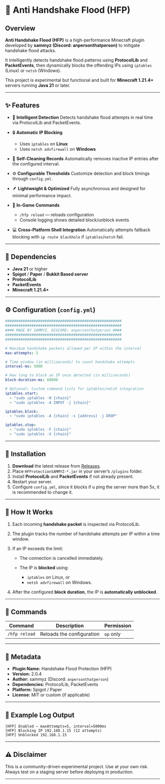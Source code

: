 # 🧱 Anti Handshake Flood (HFP)

## Overview

**Anti Handshake Flood (HFP)** is a high-performance Minecraft plugin developed by **sammyz (Discord: anpersonthatperson)** to mitigate handshake flood attacks.

It intelligently detects handshake flood patterns using **ProtocolLib** and **PacketEvents**, then dynamically blocks the offending IPs using `iptables` (Linux) or `netsh` (Windows).

This project is experimental but functional and built for **Minecraft 1.21.4+** servers running **Java 21** or later.

---

## ✨ Features

* 🧠 **Intelligent Detection**
  Detects handshake flood attempts in real time via ProtocolLib and PacketEvents.

* 🔒 **Automatic IP Blocking**

  * Uses `iptables` on **Linux**
  * Uses `netsh advfirewall` on **Windows**

* 🧹 **Self-Cleaning Records**
  Automatically removes inactive IP entries after the configured interval.

* ⚙️ **Configurable Thresholds**
  Customize detection and block timings through `config.yml`.

* 🪶 **Lightweight & Optimized**
  Fully asynchronous and designed for minimal performance impact.

* 💬 **In-Game Commands**

  * `/hfp reload` — reloads configuration
  * Console logging shows detailed block/unblock events

* 💻 **Cross-Platform Shell Integration**
  Automatically attempts fallback blocking with `ip route blackhole` if `iptables`/`netsh` fail.

---

## 🧩 Dependencies

* **Java 21** or higher
* **Spigot** / **Paper** / **Bukkit Based server**
* **ProtocolLib**
* **PacketEvents**
* **Minecraft 1.21.4+**

---

## ⚙️ Configuration (`config.yml`)

```yaml
#####################################################
#####################################################
#### MADE BY SAMMYZ, DISCORD: anpersonthatperson ####
#####################################################
#####################################################

# Maximum handshake packets allowed per IP within the interval
max-attempts: 5

# Time window (in milliseconds) to count handshake attempts
interval-ms: 5000

# How long to block an IP once detected (in milliseconds)
block-duration-ms: 60000

# Optional: Custom command lists for iptables/netsh integration
iptables.start:
  - "sudo iptables -N {chain}"
  - "sudo iptables -A INPUT -j {chain}"

iptables.block:
  - "sudo iptables -A {chain} -s {address} -j DROP"

iptables.stop:
  - "sudo iptables -F {chain}"
  - "sudo iptables -X {chain}"
```

---

## 🚀 Installation

1. **Download** the latest release from [Releases](link-to-releases).
2. Place `HFProtectionSAMMYZ-*.jar` in your server’s `/plugins` folder.
3. Install **ProtocolLib** and **PacketEvents** if not already present.
4. Restart your server.
5. Configure `config.yml`, since it blocks if u ping the server more than 5x, it is recommended to change it.

---

## 🧠 How It Works

1. Each incoming **handshake packet** is inspected via ProtocolLib.
2. The plugin tracks the number of handshake attempts per IP within a time window.
3. If an IP exceeds the limit:

   * The connection is cancelled immediately.
   * The IP is **blocked** using:

     * `iptables` on Linux, or
     * `netsh advfirewall` on Windows.
4. After the configured **block duration**, the IP is **automatically unblocked**.

---

## 🧰 Commands

| Command       | Description               | Permission |
| ------------- | ------------------------- | ---------- |
| `/hfp reload` | Reloads the configuration | `op` only  |

---

## 🪪 Metadata

* **Plugin Name:** Handshake Flood Protection (HFP)
* **Version:** 2.0.4
* **Author:** sammyz (Discord: `anpersonthatperson`)
* **Dependencies:** ProtocolLib, PacketEvents
* **Platform:** Spigot / Paper
* **License:** MIT or custom (if applicable)

---

## 🧩 Example Log Output

```
[HFP] Enabled — maxAttempts=5, interval=5000ms
[HFP] Blocking IP 192.168.1.15 (12 attempts)
[HFP] Unblocked 192.168.1.15
```

---

## ⚠️ Disclaimer

This is a community-driven experimental project.
Use at your own risk. Always test on a staging server before deploying in production.

---
